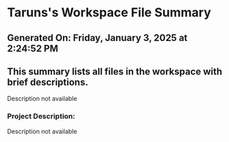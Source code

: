 # Taruns's Workspace File Summary
## Generated On: Friday, January 3, 2025 at 2:24:52 PM
This summary lists all files in the workspace with brief descriptions.
---
Description not available 
### Project Description:
 Description not available
